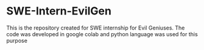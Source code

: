 # SWE-Intern-EvilGen
This is the repository created for SWE internship for Evil Geniuses. 
The code was developed in google colab and python language was used for this purpose
